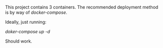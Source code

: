 This project contains 3 containers. The recommended deployment method is 
by way of *docker-compose*.

Ideally, just running:

*doker-compose up -d*

Should work.

